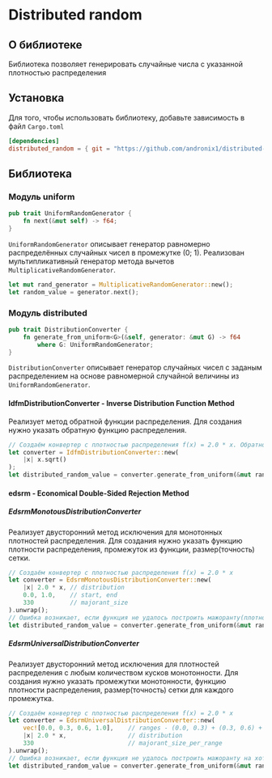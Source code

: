 # Distributed random
## О библиотеке
Библиотека позволяет генерировать случайные числа с указанной плотностью распределения 
## Установка
Для того, чтобы использовать библиотеку, добавьте зависимость в файл `Cargo.toml`
```toml
[dependencies]
distributed_random = { git = "https://github.com/andronix1/distributed-random" }
```
## Библиотека
### Модуль uniform
```rust
pub trait UniformRandomGenerator {
    fn next(&mut self) -> f64;
}
```
`UniformRandomGenerator` описывает генератор равномерно распределённых случайных чисел в промежутке (0; 1). Реализован мультипликативный генератор метода вычетов `MultiplicativeRandomGenerator`.
```rust
let mut rand_generator = MultiplicativeRandomGenerator::new();
let random_value = generator.next();
```
### Модуль distributed
```rust
pub trait DistributionConverter {
    fn generate_from_uniform<G>(&self, generator: &mut G) -> f64
        where G: UniformRandomGenerator;
}
```
`DistributionConverter` описывает генератор случайных чисел с заданым распределением на основе равномерной случайной величины из `UniformRandomGenerator`. 
#### IdfmDistributionConverter - Inverse Distribution Function Method
Реализует метод обратной функции распределения. Для создания нужно указать обратную функцию распределения.
```rust
// Создаём конвертер с плотностью распределения f(x) = 2.0 * x. Обратной функцией распределения для f(x) является Fi(x) = sqrt(x)
let converter = IdfmDistributionConverter::new(
    |x| x.sqrt()
);
let distributed_random_value = converter.generate_from_uniform(&mut rand_generator);
```
#### edsrm - Economical Double-Sided Rejection Method
##### EdsrmMonotousDistributionConverter
Реализует двусторонний метод исключения для монотонных плотностей распределения. Для создания нужно указать функцию плотности распределения, промежуток из функции, размер(точность) сетки.
```rust
// Создаём конвертер с плотностью распределения f(x) = 2.0 * x
let converter = EdsrmMonotousDistributionConverter::new(
    |x| 2.0 * x, // distribution
    0.0, 1.0,    // start, end 
    330          // majorant_size
).unwrap(); 
// Ошибка возникает, если функция не удалось построить мажоранту(плотность распределения на промежутке должна быть монотонной, положительной, непрерывной и ограниченной)
let distributed_random_value = converter.generate_from_uniform(&mut rand_generator);
```

##### EdsrmUniversalDistributionConverter
Реализует двусторонний метод исключения для плотностей распределения с любым количеством кусков монотонности. Для создания нужно указать промежутки монотонности, функцию плотности распределения, размер(точность) сетки для каждого промежутка.
```rust
// Создаём конвертер с плотностью распределения f(x) = 2.0 * x
let converter = EdsrmUniversalDistributionConverter::new(
    vec![0.0, 0.3, 0.6, 1.0],    // ranges - (0.0, 0.3) + (0.3, 0.6) + (0.6, 1.0) 
    |x| 2.0 * x,                 // distribution
    330                          // majorant_size_per_range
).unwrap(); 
// Ошибка возникает, если функция не удалось построить мажоранту на хотя бы одном из промежутков монотонности(плотность распределения на промежутке должна быть положительной, непрерывной и ограниченной)
let distributed_random_value = converter.generate_from_uniform(&mut rand_generator);
```
